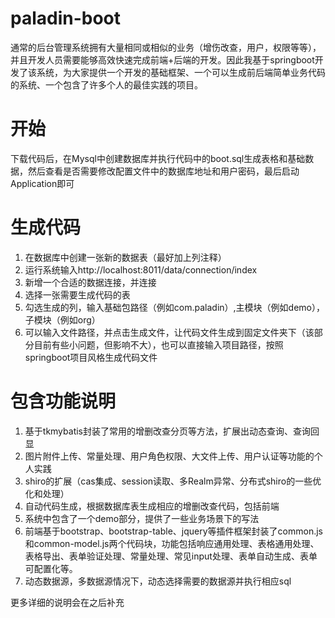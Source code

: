# paladin-boot
通常的后台管理系统拥有大量相同或相似的业务（增伤改查，用户，权限等等），并且开发人员需要能够高效快速完成前端+后端的开发。因此我基于springboot开发了该系统，为大家提供一个开发的基础框架、一个可以生成前后端简单业务代码的系统、一个包含了许多个人的最佳实践的项目。

# 开始
下载代码后，在Mysql中创建数据库并执行代码中的boot.sql生成表格和基础数据，然后查看是否需要修改配置文件中的数据库地址和用户密码，最后启动Application即可

# 生成代码
1. 在数据库中创建一张新的数据表（最好加上列注释）
2. 运行系统输入http://localhost:8011/data/connection/index
3. 新增一个合适的数据连接，并连接
4. 选择一张需要生成代码的表
5. 勾选生成的列，输入基础包路径（例如com.paladin）,主模块（例如demo），子模块（例如org）
6. 可以输入文件路径，并点击生成文件，让代码文件生成到固定文件夹下（该部分目前有些小问题，但影响不大），也可以直接输入项目路径，按照springboot项目风格生成代码文件

# 包含功能说明
1. 基于tkmybatis封装了常用的增删改查分页等方法，扩展出动态查询、查询回显
2. 图片附件上传、常量处理、用户角色权限、大文件上传、用户认证等功能的个人实践
3. shiro的扩展（cas集成、session读取、多Realm异常、分布式shiro的一些优化和处理）
4. 自动代码生成，根据数据库表生成相应的增删改查代码，包括前端
5. 系统中包含了一个demo部分，提供了一些业务场景下的写法
6. 前端基于bootstrap、bootstrap-table、jquery等插件框架封装了common.js和common-model.js两个代码块，功能包括响应通用处理、表格通用处理、表格导出、表单验证处理、常量处理、常见input处理、表单自动生成、表单可配置化等。
7. 动态数据源，多数据源情况下，动态选择需要的数据源并执行相应sql

更多详细的说明会在之后补充
